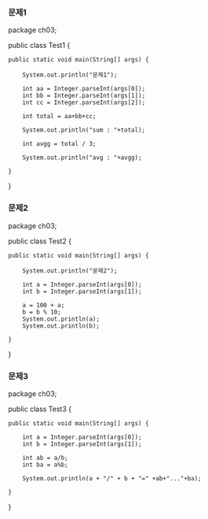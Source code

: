 ### 문제1
package ch03;

public class Test1 {

	public static void main(String[] args) {
	
		System.out.println("문제1");
		
		int aa = Integer.parseInt(args[0]);
		int bb = Integer.parseInt(args[1]);
		int cc = Integer.parseInt(args[2]);
		
		int total = aa+bb+cc;
		
		System.out.println("sum : "+total);
		
		int avgg = total / 3;
		
		System.out.println("avg : "+avgg);
		
	}

}

### 문제2
package ch03;

public class Test2 {

	public static void main(String[] args) {
				
		System.out.println("문제2");
		
		int a = Integer.parseInt(args[0]);
		int b = Integer.parseInt(args[1]);
		
		a = 100 + a;
		b = b % 10;
		System.out.println(a);
		System.out.println(b);

	}

}

### 문제3
package ch03;

public class Test3 {

	public static void main(String[] args) {
		
		int a = Integer.parseInt(args[0]);
		int b = Integer.parseInt(args[1]);
		
		int ab = a/b;
		int ba = a%b;
		
		System.out.println(a + "/" + b + "=" +ab+"..."+ba);

	}

}

 
 
